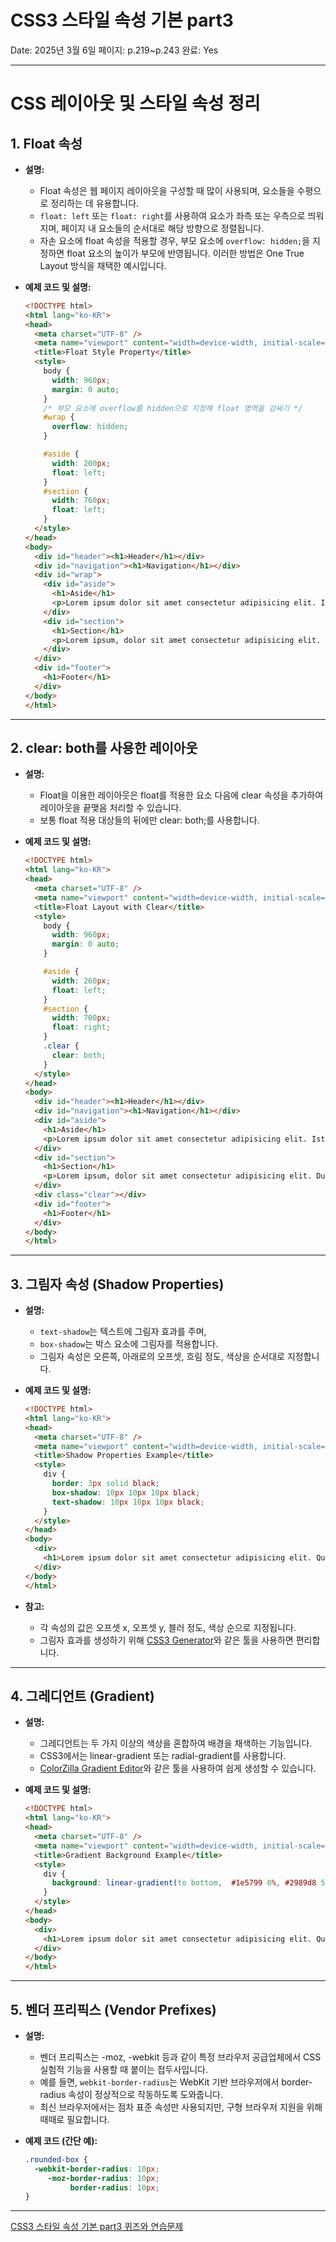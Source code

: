 # CSS3 스타일 속성 기본 part3

Date: 2025년 3월 6일
페이지: p.219~p.243
완료: Yes

---

# CSS 레이아웃 및 스타일 속성 정리

## 1. Float 속성

- **설명:**
    - Float 속성은 웹 페이지 레이아웃을 구성할 때 많이 사용되며, 요소들을 수평으로 정리하는 데 유용합니다.
    - `float: left` 또는 `float: right`를 사용하여 요소가 좌측 또는 우측으로 띄워지며, 페이지 내 요소들의 순서대로 해당 방향으로 정렬됩니다.
    - 자손 요소에 float 속성을 적용할 경우, 부모 요소에 `overflow: hidden;`을 지정하면 float 요소의 높이가 부모에 반영됩니다. 이러한 방법은 One True Layout 방식을 채택한 예시입니다.
- **예제 코드 및 설명:**
    
    ```html
    <!DOCTYPE html>
    <html lang="ko-KR">
    <head>
      <meta charset="UTF-8" />
      <meta name="viewport" content="width=device-width, initial-scale=1.0" />
      <title>Float Style Property</title>
      <style>
        body {
          width: 960px;
          margin: 0 auto;
        }
        /* 부모 요소에 overflow를 hidden으로 지정해 float 영역을 감싸기 */
        #wrap {
          overflow: hidden;
        }
    
        #aside {
          width: 200px;
          float: left;
        }
        #section {
          width: 760px;
          float: left;
        }
      </style>
    </head>
    <body>
      <div id="header"><h1>Header</h1></div>
      <div id="navigation"><h1>Navigation</h1></div>
      <div id="wrap">
        <div id="aside">
          <h1>Aside</h1>
          <p>Lorem ipsum dolor sit amet consectetur adipisicing elit. Iste sequi aspernatur temporibus illum labore harum dolores explicabo odit, voluptates, atque dicta ipsam tenetur reiciendis suscipit at nihil debitis quidem! Corporis.</p>
        </div>
        <div id="section">
          <h1>Section</h1>
          <p>Lorem ipsum, dolor sit amet consectetur adipisicing elit. Ducimus vitae illum nulla in eligendi voluptas tenetur et? Ipsam eveniet possimus asperiores hic, ex, voluptas molestias commodi fugit cupiditate, facilis excepturi!</p>
        </div>
      </div>
      <div id="footer">
        <h1>Footer</h1>
      </div>
    </body>
    </html>
    
    ```
    

---

## 2. clear: both를 사용한 레이아웃

- **설명:**
    - Float을 이용한 레이아웃은 float를 적용한 요소 다음에 clear 속성을 추가하여 레이아웃을 끝맺음 처리할 수 있습니다.
    - 보통 float 적용 대상들의 뒤에만 clear: both;를 사용합니다.
- **예제 코드 및 설명:**
    
    ```html
    <!DOCTYPE html>
    <html lang="ko-KR">
    <head>
      <meta charset="UTF-8" />
      <meta name="viewport" content="width=device-width, initial-scale=1.0" />
      <title>Float Layout with Clear</title>
      <style>
        body {
          width: 960px;
          margin: 0 auto;
        }
    
        #aside {
          width: 260px;
          float: left;
        }
        #section {
          width: 700px;
          float: right;
        }
        .clear {
          clear: both;
        }
      </style>
    </head>
    <body>
      <div id="header"><h1>Header</h1></div>
      <div id="navigation"><h1>Navigation</h1></div>
      <div id="aside">
        <h1>Aside</h1>
        <p>Lorem ipsum dolor sit amet consectetur adipisicing elit. Iste sequi aspernatur temporibus illum labore harum dolores explicabo odit, voluptates, atque dicta ipsam tenetur reiciendis suscipit at nihil debitis quidem! Corporis.</p>
      </div>
      <div id="section">
        <h1>Section</h1>
        <p>Lorem ipsum, dolor sit amet consectetur adipisicing elit. Ducimus vitae illum nulla in eligendi voluptas tenetur et? Ipsam eveniet possimus asperiores hic, ex, voluptas molestias commodi fugit cupiditate, facilis excepturi!</p>
      </div>
      <div class="clear"></div>
      <div id="footer">
        <h1>Footer</h1>
      </div>
    </body>
    </html>
    
    ```
    

---

## 3. 그림자 속성 (Shadow Properties)

- **설명:**
    - `text-shadow`는 텍스트에 그림자 효과를 주며,
    - `box-shadow`는 박스 요소에 그림자를 적용합니다.
    - 그림자 속성은 오른쪽, 아래로의 오프셋, 흐림 정도, 색상을 순서대로 지정합니다.
- **예제 코드 및 설명:**
    
    ```html
    <!DOCTYPE html>
    <html lang="ko-KR">
    <head>
      <meta charset="UTF-8" />
      <meta name="viewport" content="width=device-width, initial-scale=1.0" />
      <title>Shadow Properties Example</title>
      <style>
        div {
          border: 3px solid black;
          box-shadow: 10px 10px 10px black;
          text-shadow: 10px 10px 10px black;
        }
      </style>
    </head>
    <body>
      <div>
        <h1>Lorem ipsum dolor sit amet consectetur adipisicing elit. Quibusdam modi non ut at dignissimos pariatur a dicta dolorem similique dolor, facilis ullam illo, tempore culpa nobis ipsam quia nostrum delectus?</h1>
      </div>
    </body>
    </html>
    
    ```
    
- **참고:**
    - 각 속성의 값은 오프셋 x, 오프셋 y, 블러 정도, 색상 순으로 지정됩니다.
    - 그림자 효과를 생성하기 위해 [CSS3 Generator](https://css3generator.com/)와 같은 툴을 사용하면 편리합니다.

---

## 4. 그레디언트 (Gradient)

- **설명:**
    - 그레디언트는 두 가지 이상의 색상을 혼합하여 배경을 채색하는 기능입니다.
    - CSS3에서는 linear-gradient 또는 radial-gradient를 사용합니다.
    - [ColorZilla Gradient Editor](https://www.colorzilla.com/ko/gradient-editor/)와 같은 툴을 사용하여 쉽게 생성할 수 있습니다.
- **예제 코드 및 설명:**
    
    ```html
    <!DOCTYPE html>
    <html lang="ko-KR">
    <head>
      <meta charset="UTF-8" />
      <meta name="viewport" content="width=device-width, initial-scale=1.0" />
      <title>Gradient Background Example</title>
      <style>
        div {
          background: linear-gradient(to bottom,  #1e5799 0%, #2989d8 50%, #207cca 51%, #7db9e8 100%);
        }
      </style>
    </head>
    <body>
      <div>
        <h1>Lorem ipsum dolor sit amet consectetur adipisicing elit. Quibusdam modi non ut at dignissimos pariatur a dicta dolorem similique dolor, facilis ullam illo, tempore culpa nobis ipsam quia nostrum delectus?</h1>
      </div>
    </body>
    </html>
    
    ```
    

---

## 5. 벤더 프리픽스 (Vendor Prefixes)

- **설명:**
    - 벤더 프리픽스는 -moz, -webkit 등과 같이 특정 브라우저 공급업체에서 CSS 실험적 기능을 사용할 때 붙이는 접두사입니다.
    - 예를 들면, `webkit-border-radius`는 WebKit 기반 브라우저에서 border-radius 속성이 정상적으로 작동하도록 도와줍니다.
    - 최신 브라우저에서는 점차 표준 속성만 사용되지만, 구형 브라우저 지원을 위해 때때로 필요합니다.
- **예제 코드 (간단 예):**
    
    ```css
    .rounded-box {
      -webkit-border-radius: 10px;
         -moz-border-radius: 10px;
              border-radius: 10px;
    }
    
    ```
    

---

[CSS3 스타일 속성 기본 part3 퀴즈와 연습문제](https://linen-artichoke-b37.notion.site/CSS3-part3-1b32ad07fb2080eab32ad60543c1b5d8?pvs=4)